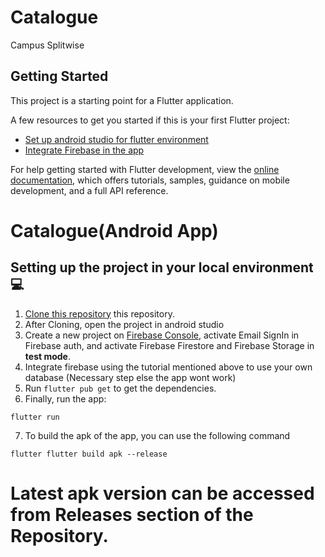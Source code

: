 # Catalogue

Campus Splitwise

## Getting Started

This project is a starting point for a Flutter application.

A few resources to get you started if this is your first Flutter project:

- [Set up android studio for flutter environment](https://www.youtube.com/watch?v=hfz_AraTk_k&feature=youtu.be&ab_channel=GeeksforGeeks)
- [Integrate Firebase in the app](https://www.youtube.com/watch?v=sz4slPFwEvs)

For help getting started with Flutter development, view the
[online documentation](https://docs.flutter.dev/), which offers tutorials,
samples, guidance on mobile development, and a full API reference.

# Catalogue(Android App)

## Setting up the project in your local environment💻

1. [Clone this repository](https://github.com/Hareesh-Nandigrama/splitwise) this repository.
2. After Cloning, open the project in android studio
3. Create a new project on [Firebase Console](https://console.firebase.google.com/), activate Email SignIn in Firebase auth, and activate Firebase Firestore and Firebase Storage in **test mode**.
4. Integrate firebase using the tutorial mentioned above to use your own database (Necessary step else the app wont work)
5. Run `flutter pub get` to get the dependencies.
6. Finally, run the app:

```
flutter run
```
7. To build the apk of the app, you can use the following command
```
flutter flutter build apk --release
```

# Latest apk version can be accessed from Releases section of the Repository.
